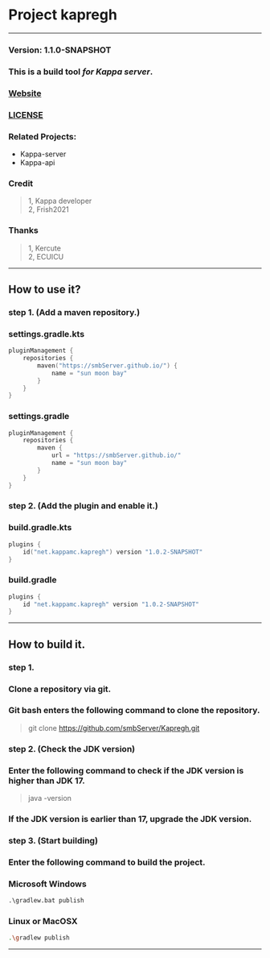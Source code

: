 # Project kapregh

---

### Version: 1.1.0-SNAPSHOT
### This is a build tool ***for Kappa server***.
### [Website](https://github.com/smbServer/Kapregh)
### [LICENSE](https://github.com/smbServer/Kapregh/blob/main/LICENSE)
### Related Projects:
- Kappa-server
- Kappa-api
### Credit
> 1, Kappa developer\
> 2, Frish2021
### Thanks
> 1, Kercute\
> 2, ECUICU

---

## How to use it?

### step 1. (Add a maven repository.)

### settings.gradle.kts
```kotlin
pluginManagement {
    repositories {
        maven("https://smbServer.github.io/") {
            name = "sun moon bay"
        }
    }
}
```

### settings.gradle
```groovy
pluginManagement {
    repositories {
        maven {
            url = "https://smbServer.github.io/"
            name = "sun moon bay"
        }
    }
}
```

### step 2. (Add the plugin and enable it.)

### build.gradle.kts
```kotlin
plugins {
    id("net.kappamc.kapregh") version "1.0.2-SNAPSHOT"
}
```

### build.gradle
```groovy
plugins {
    id "net.kappamc.kapregh" version "1.0.2-SNAPSHOT"
}
```

---

## How to build it.

### step 1.
### Clone a repository via git.
### Git bash enters the following command to clone the repository.
> git clone https://github.com/smbServer/Kapregh.git

### step 2. (Check the JDK version)
### Enter the following command to check if the JDK version is higher than JDK 17.
> java -version
### If the JDK version is earlier than 17, upgrade the JDK version.

### step 3. (Start building)
### Enter the following command to build the project.
### Microsoft Windows
```cmd
.\gradlew.bat publish
```

### Linux or MacOSX
```bash
.\gradlew publish
```

---
